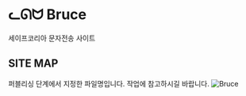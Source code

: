 # ᓚᘏᗢ Bruce
세이프코리아 문자전송 사이트

## SITE MAP
퍼블리싱 단계에서 지정한 파일명입니다.
작업에 참고하시길 바랍니다.
![Bruce](https://user-images.githubusercontent.com/83810807/148710707-c4f7984f-f1ab-4054-9751-24e429a9fe87.jpg)